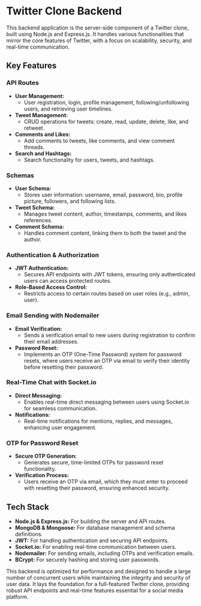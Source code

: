 
# Twitter Clone Backend

This backend application is the server-side component of a Twitter clone, built using Node.js and Express.js. It handles various functionalities that mirror the core features of Twitter, with a focus on scalability, security, and real-time communication.

## Key Features

### API Routes
- **User Management:** 
  - User registration, login, profile management, following/unfollowing users, and retrieving user timelines.
- **Tweet Management:**
  - CRUD operations for tweets: create, read, update, delete, like, and retweet.
- **Comments and Likes:**
  - Add comments to tweets, like comments, and view comment threads.
- **Search and Hashtags:**
  - Search functionality for users, tweets, and hashtags.

### Schemas
- **User Schema:**
  - Stores user information: username, email, password, bio, profile picture, followers, and following lists.
- **Tweet Schema:**
  - Manages tweet content, author, timestamps, comments, and likes references.
- **Comment Schema:**
  - Handles comment content, linking them to both the tweet and the author.

### Authentication & Authorization
- **JWT Authentication:**
  - Secures API endpoints with JWT tokens, ensuring only authenticated users can access protected routes.
- **Role-Based Access Control:**
  - Restricts access to certain routes based on user roles (e.g., admin, user).

### Email Sending with Nodemailer
- **Email Verification:**
  - Sends a verification email to new users during registration to confirm their email addresses.
- **Password Reset:**
  - Implements an OTP (One-Time Password) system for password resets, where users receive an OTP via email to verify their identity before resetting their password.

### Real-Time Chat with Socket.io
- **Direct Messaging:**
  - Enables real-time direct messaging between users using Socket.io for seamless communication.
- **Notifications:**
  - Real-time notifications for mentions, replies, and messages, enhancing user engagement.

### OTP for Password Reset
- **Secure OTP Generation:**
  - Generates secure, time-limited OTPs for password reset functionality.
- **Verification Process:**
  - Users receive an OTP via email, which they must enter to proceed with resetting their password, ensuring enhanced security.

## Tech Stack
- **Node.js & Express.js:** For building the server and API routes.
- **MongoDB & Mongoose:** For database management and schema definitions.
- **JWT:** For handling authentication and securing API endpoints.
- **Socket.io:** For enabling real-time communication between users.
- **Nodemailer:** For sending emails, including OTPs and verification emails.
- **BCrypt:** For securely hashing and storing user passwords.

This backend is optimized for performance and designed to handle a large number of concurrent users while maintaining the integrity and security of user data. It lays the foundation for a full-featured Twitter clone, providing robust API endpoints and real-time features essential for a social media platform.
